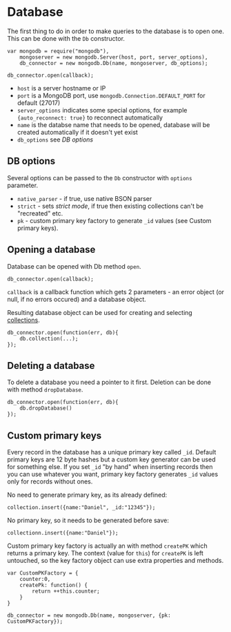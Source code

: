 Database
========

The first thing to do in order to make queries to the database is to open one. This can be done with the `Db` constructor.

    var mongodb = require("mongodb"),
        mongoserver = new mongodb.Server(host, port, server_options),
        db_connector = new mongodb.Db(name, mongoserver, db_options);
        
    db_connector.open(callback);
    
  * `host` is a server hostname or IP
  * `port` is a MongoDB port, use `mongodb.Connection.DEFAULT_PORT` for default (27017)
  * `server_options` indicates some special options, for example `{auto_reconnect: true}` to reconnect automatically
  * `name` is the databse name that needs to be opened, database will be created automatically if it doesn't yet exist
  * `db_options` see *DB options*
  
## DB options

Several options can be passed to the `Db` constructor with `options` parameter.

  * `native_parser` - if true, use native BSON parser 
  * `strict` - sets *strict mode*, if true then existing collections can't be "recreated" etc.
  * `pk` - custom primary key factory to generate `_id` values (see Custom primary keys).

## Opening a database

Database can be opened with Db method `open`. 

    db_connector.open(callback);

`callback` is a callback function which gets 2 parameters - an error object (or null, if no errors occured) and a database object.

Resulting database object can be used for creating and selecting [collections](collections.md).

    db_connector.open(function(err, db){
        db.collection(...);
    });

## Deleting a database

To delete a database you need a pointer to it first. Deletion can be done with method `dropDatabase`.

    db_connector.open(function(err, db){
        db.dropDatabase()
    });
    
## Custom primary keys

Every record in the database has a unique primary key called `_id`. Default primary keys are 12 byte hashes but a custom key generator can be used for something else. If you set `_id` "by hand" when
inserting records then you can use whatever you want, primary key factory generates `_id` values only for records without ones.

No need to generate primary key, as its already defined:

    collection.insert({name:"Daniel", _id:"12345"});

No primary key, so it needs to be generated before save:

    collectionn.insert({name:"Daniel"});

Custom primary key factory is actually an with method `createPK` which returns a primary key. 
The context (value for `this`) for `createPK` is left untouched, so the key factory object can use extra
properties and methods.

    var CustomPKFactory = {
        counter:0,
        createPk: function() {
            return ++this.counter;
        }
    } 

    db_connector = new mongodb.Db(name, mongoserver, {pk: CustomPKFactory});

